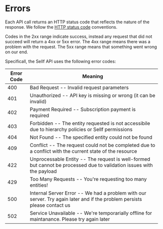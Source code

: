 # Errors

Each API call returns an HTTP status code that reflects the nature of the response. We follow the [HTTP status code](https://en.wikipedia.org/wiki/List_of_HTTP_status_codes) conventions.

Codes in the 2xx range indicate success, instead any request that did not succeed will return a 4xx or 5xx error. The 4xx range means there was a problem with the request. The 5xx range means that something went wrong on our end.

Specificall, the Sellf API uses the following error codes:

Error Code | Meaning
---------- | -------
400 | Bad Request --  Invalid request parameters
401 | Unauthorized -- API key is missing or wrong (it can be invalid)
402	| Payment Required --	Subscription payment is required
403 | Forbidden -- The entity requested is not accessibile due to hierarchy policies or Sellf permissions
404 | Not Found -- The specified entity could not be found
409	| Conflict	-- The request could not be completed due to a conflict with the current state of the resource
422	| Unprocessable Entity --	The request is well-formed but cannot be processed due to validation issues with the payload
429 | Too Many Requests -- You're requesting too many entities!
500 | Internal Server Error -- We had a problem with our server. Try again later and if the problem persists please contact us
502 | Service Unavailable -- We're temporarially offline for maintanance. Please try again later
